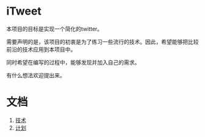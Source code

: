 # iTweet

本项目的目标是实现一个简化的twitter。

需要声明的是，该项目的初衷是为了练习一些流行的技术。因此，希望能够把比较前沿的技术应用到本项目中。

同时希望在编写的过程中，能够发现并加入自己的需求。

有什么想法欢迎提出来。

# 文档

1. [技术](技术.md)
2. [计划](计划.md)
